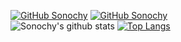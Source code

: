 [![GitHub Sonochy](https://img.shields.io/twitter/follow/aeon_soak_kith?style=social&logo=twitter)](https://twitter.com/intent/follow?screen_name=aeon_soak_kith)
[![GitHub Sonochy](https://img.shields.io/github/followers/Sonochy?label=follow%20@Sonochy&style=social)](https://github.com/Sonochy)  
![Sonochy's github stats](https://github-readme-stats.vercel.app/api?username=sonochy&show_icons=true&theme=dark)
[![Top Langs](https://github-readme-stats.vercel.app/api/top-langs/?username=sonochy&langs_count=8&theme=dark&layout=compact)](https://github.com/anuraghazra/github-readme-stats)
